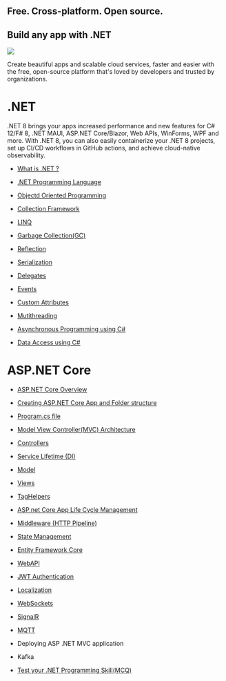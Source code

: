 ## Free. Cross-platform. Open source.
## Build any app with .NET
<img src="https://devblogs.microsoft.com/dotnet/wp-content/uploads/sites/10/2022/11/dotnet-platform2.png"/>

Create beautiful apps and scalable cloud services, faster and easier with the free, open-source platform that's loved by developers and trusted by organizations.

# .NET
.NET 8 brings your apps increased performance and new features for C# 12/F# 8, .NET MAUI, ASP.NET Core/Blazor, Web APIs, WinForms, WPF and more. With .NET 8, you can also easily containerize your .NET 8 projects, set up CI/CD workflows in GitHub actions, and achieve cloud-native observability.

- <a href="https://github.com/RaviTambade/.NET/blob/main/notes/cs/dotnet.md">What is .NET ?</a>
- <a href="https://github.com/RaviTambade/.NET/blob/main/notes/cs/CSharpLang.md">.NET Programming Language</a>
- <a href="https://github.com/RaviTambade/.NET/blob/main/notes/cs/oo.md">Objectd Oriented  Programming</a>
- <a href="https://github.com/RaviTambade/.NET/blob/main/notes/cs/Collections.md">Collection Framework</a>
- <a href="https://github.com/RaviTambade/.NET/blob/main/notes/cs/LINQ.md">LINQ</a>
- <a href="https://github.com/RaviTambade/.NET/blob/main/notes/cs/garbagecollection.md">Garbage Collection(GC)</a>
- <a href="https://github.com/RaviTambade/.NET/blob/main/notes/cs/Reflection.md">Reflection</a>
- <a href="https://github.com/RaviTambade/.NET/blob/main/notes/cs/Serialization.md">Serialization</a>
- <a href="https://github.com/RaviTambade/.NET/blob/main/notes/cs/delegate.md">Delegates</a>

- <a href="https://github.com/RaviTambade/.NET/blob/main/notes/cs/events.md">Events</a>
- <a href="https://github.com/RaviTambade/.NET/blob/main/notes/cs/Attributes.md">Custom Attributes</a>
- <a href="https://github.com/RaviTambade/.NET/blob/main/notes/cs/multithreading.md">Mutithreading</a>
- <a href="https://github.com/RaviTambade/.NET/blob/main/notes/cs/asyncawait.md">Asynchronous Programming using C#</a>
- <a href="https://github.com/RaviTambade/.NET/blob/main/notes/cs/databasecrud.md">Data Access using C#</a>

# ASP.NET  Core
- <a href="https://github.com/RaviTambade/.NET/blob/main/aspnetintro.md">ASP.NET Core Overview </a>
- <a href="https://github.com/RaviTambade/.NET/blob/main/aspnetapp.md">Creating ASP.NET Core App  and Folder structure</a>
- <a href="https://github.com/RaviTambade/.NET/blob/main/Program.md">Program.cs file</a>
- <a href="https://github.com/RaviTambade/.NET/blob/main/mvc.md">Model View Controller(MVC) Architecture</a>
- <a href="https://github.com/RaviTambade/.NET/blob/main/Controllers.md">Controllers</a>
- <a href="https://github.com/RaviTambade/.NET/blob/main/ServiceLifetime.md">Service Lifetime (DI)</a>
- <a href="https://github.com/RaviTambade/.NET/blob/main/Models.md">Model</a>
- <a href="https://github.com/RaviTambade/.NET/blob/main/Views.md">Views</a>
- <a href="https://github.com/RaviTambade/.NET/blob/main/taghelper.md">TagHelpers</a>
- <a href="https://github.com/RaviTambade/.NET/blob/main/AspnetCoreLifeCycle.md">ASP.net Core App Life Cycle Management</a>
- <a href="https://github.com/RaviTambade/.NET/blob/main/Middleware.md"> Middleware (HTTP Pipeline)</a>
- <a href="https://github.com/RaviTambade/.NET/blob/main/Statemgmt.md"> State Management</a>
- <a href="https://github.com/RaviTambade/.NET/blob/main/entityframeworkcore.md"> Entity Framework Core</a>
- <a href="https://github.com/RaviTambade/.NET/blob/main/Webapi.md"> WebAPI</a>
- <a href="https://github.com/RaviTambade/.NET/blob/main/JWT.md">JWT Authentication</a>
- <a href="https://github.com/RaviTambade/.NET/blob/main/localization.md"> Localization</a>

- <a href="https://github.com/RaviTambade/.NET/blob/main/websockets.md"> WebSockets</a>
- <a href="https://github.com/RaviTambade/.NET/blob/main/signalR.md"> SignalR</a>
- <a href="https://github.com/RaviTambade/.NET/blob/main/MQTT.md"> MQTT</a>
- Deploying ASP .NET MVC application
- Kafka
- <a href="https://github.com/RaviTambade/.NET/blob/main/mcq.md">Test your .NET Programming Skill(MCQ)</a>